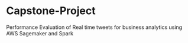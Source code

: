 # Capstone-Project
Performance Evaluation of Real time tweets for business analytics using AWS Sagemaker and Spark
